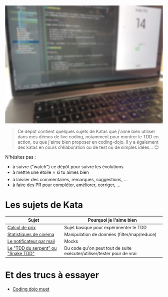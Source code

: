 ![](./screen.png)

>Ce dépôt contient quelques sujets de Katas que j'aime bien utiliser dans mes démos de live coding, 
> notamment pour montrer le TDD en action, ou que j'aime bien proposer en coding-dojo. 
> Il y a également des katas en cours d'élaboration ou de test ou de simples idées... 😉

N'hésites pas :

- à suivre ("watch") ce dépôt pour suivre les évolutions
- à mettre une étoile ⭐️ si tu aimes bien
- à laisser des commentaires, remarques, suggestions, ...
- à faire des PR pour compléter, améliorer, corriger, ...

# Les sujets de Kata


| Sujet                                                 | Pourquoi je l'aime bien                                                |
|-------------------------------------------------------|------------------------------------------------------------------------|
| [Calcul de prix](./pricer.md)                         | Sujet basique pour expérimenter le TDD                                 |
| [Statistiques de cinéma](./statistiques_de_cinéma.md) | Manipulation de données (filter/map/reduce)                            |
| [Le notificateur par mail](./notifier.md)             | Mocks                                                                  |
| [Le "TDD du serpent" ou "Snake TDD"](./snake.md)      | Du code qu'on peut tout de suite exécuter/utiliser/tester pour de vrai |


# Et des trucs à essayer 

- [Coding dojo muet](./coding-dojo-muet.md)
